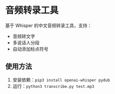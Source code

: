 # 音频转录工具

基于 Whisper 的中文音频转录工具，支持：
- 音频转文字
- 多说话人分段
- 自动添加标点符号

## 使用方法
1. 安装依赖：`pip3 install openai-whisper pydub`
2. 运行：`python3 transcribe.py test.mp3`
